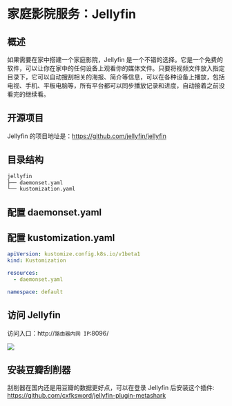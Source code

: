 # 家庭影院服务：Jellyfin

## 概述

如果需要在家中搭建一个家庭影院，Jellyfin 是一个不错的选择。它是一个免费的软件，可以让你在家中的任何设备上观看你的媒体文件。只要将视频文件放入指定目录下，它可以自动搜刮相关的海报、简介等信息，可以在各种设备上播放，包括电视、手机、平板电脑等，所有平台都可以同步播放记录和进度，自动接着之前没看完的继续看。

## 开源项目

Jellyfin 的项目地址是：https://github.com/jellyfin/jellyfin

## 目录结构

```txt
jellyfin
├── daemonset.yaml
└── kustomization.yaml
```

## 配置 daemonset.yaml

<FileBlock showLineNumbers title="daemonset.yaml" file="home-network/jellyfin.yaml" />

## 配置 kustomization.yaml

```yaml title="kustomization.yaml"
apiVersion: kustomize.config.k8s.io/v1beta1
kind: Kustomization

resources:
  - daemonset.yaml

namespace: default
```

## 访问 Jellyfin

访问入口：http://`路由器内网 IP`:8096/

![](https://image-host-1251893006.cos.ap-chengdu.myqcloud.com/2024%2F05%2F25%2F20240525112804.png)

## 安装豆瓣刮削器

刮削器在国内还是用豆瓣的数据更好点，可以在登录 Jellyfin 后安装这个插件: https://github.com/cxfksword/jellyfin-plugin-metashark

